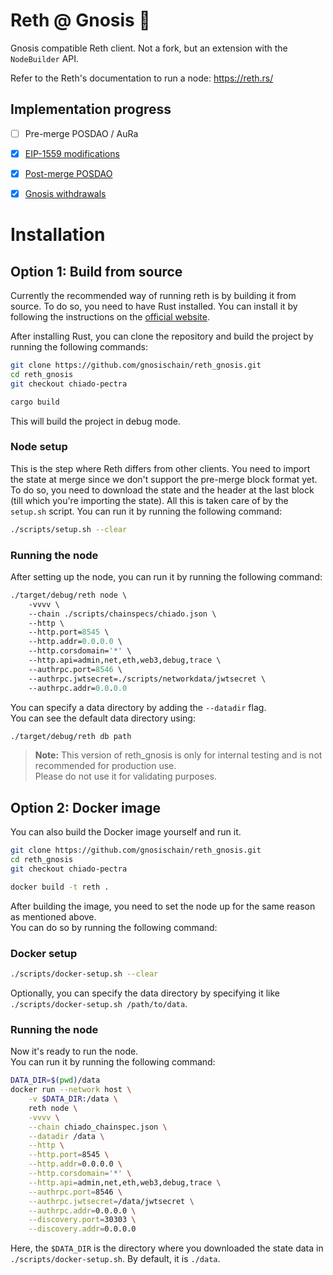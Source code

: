 # Reth @ Gnosis 🍴

Gnosis compatible Reth client. Not a fork, but an extension with the `NodeBuilder` API.

Refer to the Reth's documentation to run a node: https://reth.rs/

## Implementation progress

- [ ] Pre-merge POSDAO / AuRa
- [x] [EIP-1559 modifications](https://github.com/gnosischain/specs/blob/master/network-upgrades/london.md)
- [x] [Post-merge POSDAO](https://github.com/gnosischain/specs/blob/master/execution/posdao-post-merge.md)
- [x] [Gnosis withdrawals](https://github.com/gnosischain/specs/blob/master/execution/withdrawals.md)


# Installation

## Option 1: Build from source

Currently the recommended way of running reth is by building it from source. To do so, you need to have Rust installed. You can install it by following the instructions on the [official website](https://www.rust-lang.org/tools/install).

After installing Rust, you can clone the repository and build the project by running the following commands:

```bash
git clone https://github.com/gnosischain/reth_gnosis.git
cd reth_gnosis
git checkout chiado-pectra

cargo build
```

This will build the project in debug mode.

### Node setup

This is the step where Reth differs from other clients. You need to import the state at merge since we don't support the pre-merge block format yet. To do so, you need to download the state and the header at the last block (till which you're importing the state). All this is taken care of by the `setup.sh` script. You can run it by running the following command:

```bash
./scripts/setup.sh --clear
```

### Running the node

After setting up the node, you can run it by running the following command:

```ocaml
./target/debug/reth node \
    -vvvv \
    --chain ./scripts/chainspecs/chiado.json \
    --http \
    --http.port=8545 \
    --http.addr=0.0.0.0 \
    --http.corsdomain='*' \
    --http.api=admin,net,eth,web3,debug,trace \
    --authrpc.port=8546 \
    --authrpc.jwtsecret=./scripts/networkdata/jwtsecret \
    --authrpc.addr=0.0.0.0
```

You can specify a data directory by adding the `--datadir` flag.  
You can see the default data directory using:

```bash
./target/debug/reth db path
```

> **Note:** This version of reth_gnosis is only for internal testing and is not recommended for production use.  
> Please do not use it for validating purposes.

## Option 2: Docker image

You can also build the Docker image yourself and run it.

```bash
git clone https://github.com/gnosischain/reth_gnosis.git
cd reth_gnosis
git checkout chiado-pectra

docker build -t reth .
```

After building the image, you need to set the node up for the same reason as mentioned above.  
You can do so by running the following command:

### Docker setup

```bash
./scripts/docker-setup.sh --clear
```

Optionally, you can specify the data directory by specifying it like `./scripts/docker-setup.sh /path/to/data`.

### Running the node

Now it's ready to run the node.  
You can run it by running the following command:

```bash
DATA_DIR=$(pwd)/data
docker run --network host \
    -v $DATA_DIR:/data \
    reth node \
    -vvvv \
    --chain chiado_chainspec.json \
    --datadir /data \
    --http \
    --http.port=8545 \
    --http.addr=0.0.0.0 \
    --http.corsdomain='*' \
    --http.api=admin,net,eth,web3,debug,trace \
    --authrpc.port=8546 \
    --authrpc.jwtsecret=/data/jwtsecret \
    --authrpc.addr=0.0.0.0 \
    --discovery.port=30303 \
    --discovery.addr=0.0.0.0
```

Here, the `$DATA_DIR` is the directory where you downloaded the state data in `./scripts/docker-setup.sh`. By default, it is `./data`.